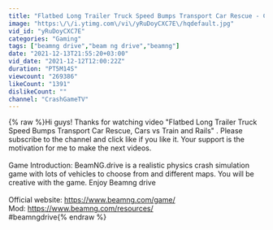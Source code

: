 ```yaml
---
title: "Flatbed Long Trailer Truck Speed Bumps Transport Car Rescue - Cars vs Train and Rails - BeamNG.drive"
image: "https:\/\/i.ytimg.com\/vi\/yRuDoyCXC7E\/hqdefault.jpg"
vid_id: "yRuDoyCXC7E"
categories: "Gaming"
tags: ["beamng drive","beam ng drive","beamng"]
date: "2021-12-13T21:55:20+03:00"
vid_date: "2021-12-12T12:00:22Z"
duration: "PT5M14S"
viewcount: "269386"
likeCount: "1391"
dislikeCount: ""
channel: "CrashGameTV"
---
```

{% raw %}Hi guys! Thanks for watching video &quot;Flatbed Long Trailer Truck Speed Bumps Transport Car Rescue, Cars vs Train and Rails&quot; . Please subscribe to the channel and click like if you like it. Your support is the motivation for me to make the next videos.<br /><br />Game Introduction: BeamNG.drive is a realistic physics crash simulation game with lots of vehicles to choose from and different maps. You will be creative with the game. Enjoy Beamng drive <br /><br />Official website: <a rel="nofollow" target="blank" href="https://www.beamng.com/game/">https://www.beamng.com/game/</a><br />Mod: <a rel="nofollow" target="blank" href="https://www.beamng.com/resources/">https://www.beamng.com/resources/</a><br />#beamngdrive{% endraw %}
